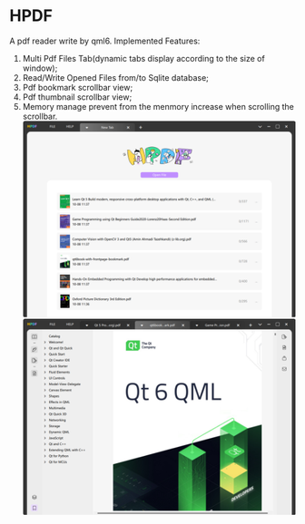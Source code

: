 # HPDF
A pdf reader write by qml6.
Implemented Features:
1. Multi Pdf Files Tab(dynamic tabs display according to the size of window);
2. Read/Write Opened Files from/to Sqlite database;
3. Pdf bookmark scrollbar view;
4. Pdf thumbnail scrollbar view;
5. Memory manage prevent from the menmory increase when scrolling the scrollbar.
![image](https://github.com/huntor1994/HPDF/blob/main/IMG/1.png)
![image](https://github.com/huntor1994/HPDF/blob/main/IMG/3.png)
